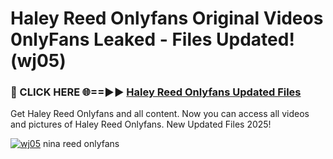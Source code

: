 # Haley Reed Onlyfans Original Videos 0nlyFans Leaked - Files Updated! (wj05)

<h3>🔴 CLICK HERE 🌐==►► <a href="https://tinyurl.com/4seja8ks" rel="nofollow">Haley Reed Onlyfans Updated Files</a></h3>

Get Haley Reed Onlyfans and all content. Now you can access all videos and pictures of Haley Reed Onlyfans. New Updated Files 2025!

[![wj05](https://i.imgur.com/EWjZXRe.gif)](https://tinyurl.com/4seja8ks)
nina reed onlyfans